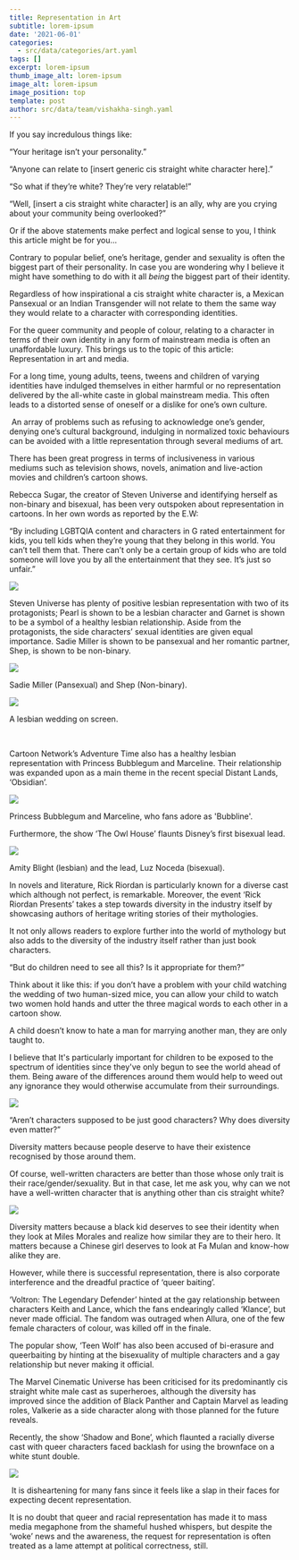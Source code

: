 ```yaml
---
title: Representation in Art
subtitle: lorem-ipsum
date: '2021-06-01'
categories:
  - src/data/categories/art.yaml
tags: []
excerpt: lorem-ipsum
thumb_image_alt: lorem-ipsum
image_alt: lorem-ipsum
image_position: top
template: post
author: src/data/team/vishakha-singh.yaml
---
```

If you say incredulous things like:

“Your heritage isn’t your personality.”

“Anyone can relate to \[insert generic cis straight white character here].”

“So what if they’re white? They’re very relatable!” 

“Well, \[insert a cis straight white character] is an ally, why are you crying about your community being overlooked?” 

Or if the above statements make perfect and logical sense to you, I think this article might be for you...

Contrary to popular belief, one’s heritage, gender and sexuality is often the biggest part of their personality. In case you are wondering why I believe it might have something to do with it all *being* the biggest part of their identity.

Regardless of how inspirational a cis straight white character is, a Mexican Pansexual or an Indian Transgender will not relate to them the same way they would relate to a character with corresponding identities. 

For the queer community and people of colour, relating to a character in terms of their own identity in any form of mainstream media is often an unaffordable luxury. This brings us to the topic of this article: Representation in art and media. 

For a long time, young adults, teens, tweens and children of varying identities have indulged themselves in either harmful or no representation delivered by the all-white caste in global mainstream media. This often leads to a distorted sense of oneself or a dislike for one’s own culture. 

 An array of problems such as refusing to acknowledge one’s gender, denying one’s cultural background, indulging in normalized toxic behaviours can be avoided with a little representation through several mediums of art.

There has been great progress in terms of inclusiveness in various mediums such as television shows, novels, animation and live-action movies and children’s cartoon shows.

Rebecca Sugar, the creator of Steven Universe and identifying herself as non-binary and bisexual, has been very outspoken about representation in cartoons. In her own words as reported by the E.W:

“By including LGBTQIA content and characters in G rated entertainment for kids, you tell kids when they’re young that they belong in this world. You can’t tell them that. There can’t only be a certain group of kids who are told someone will love you by all the entertainment that they see. It’s just so unfair.”

![](https://lh5.googleusercontent.com/0s3ssOMPVrQ-ZUuBAq1NmWdlJNz1PcL6DxS2sDY-uDcZtmqav28pW3xXvR75pgasiXhGKxoJrZKb8zLRh-dPADGn6nGGzP3EVAuXejxi_OT0cV0GSJpGQ4s5dvaOGSYOSLCVNsi3)

Steven Universe has plenty of positive lesbian representation with two of its protagonists; Pearl is shown to be a lesbian character and Garnet is shown to be a symbol of a healthy lesbian relationship. Aside from the protagonists, the side characters’ sexual identities are given equal importance. Sadie Miller is shown to be pansexual and her romantic partner, Shep, is shown to be non-binary. 

![](https://lh4.googleusercontent.com/XXItAhgoGzobRCuY5EphoSgt4xhJ2KAvFo1LgBC-CAZu4eNXAJTWb6e-1CruYgeMA3vLvXNk0ZvYoeIESa1tqG-VXUXyct8AQMfsRxGeQ7TkluwhbRxZgmkUA4JfNxjenMRCztmz)

Sadie Miller (Pansexual) and Shep (Non-binary).

![](https://lh3.googleusercontent.com/EeUaDiOrMzKg6hQnuUZWHVUSzuQXHpS6z6RQ9FYSG3uECCQ0bK6GxFLWZvBMi00md9mAAeIv7WMnt2yQ9axmf2yYpCLbHQeFr0LJrQtCW9OcQ\_3m1EWSyaEVtVU9qQBkOt5VBmoj)

A lesbian wedding on screen.

   

Cartoon Network’s Adventure Time also has a healthy lesbian representation with Princess Bubblegum and Marceline. Their relationship was expanded upon as a main theme in the recent special Distant Lands, ‘Obsidian’. 

![](https://lh6.googleusercontent.com/egzlJKa0QOWrFyVb89kRw8hUWkYuhMibpPtADZcqaVFwaAc9TUL2CUcm3wJ5cDTpye4\_0B4Tv5N7I4mcFJQPLNN1HdwKkTkJhYCYUwX3F2F7-UEf2RUoxxxKNaisiIRiwIDrJUGi)

Princess Bubblegum and Marceline, who fans adore as 'Bubbline'.

Furthermore, the show ‘The Owl House’ flaunts Disney’s first bisexual lead. 

![](https://lh6.googleusercontent.com/An39OV3023ue8p7O_Weht-FWPPdcNVSs8PcgxrKC1dLdEwcEw69RzRFSjCHKOp8QWjHmgh448p5s_Gz_VydOuA-E83\_BMH6r_dlV5-aAYJJYIyLBiEsK-RVwnVYv4\_XCkZzSXFfe)

Amity Blight (lesbian) and the lead, Luz Noceda (bisexual).

In novels and literature, Rick Riordan is particularly known for a diverse cast which although not perfect, is remarkable. Moreover, the event ‘Rick Riordan Presents’ takes a step towards diversity in the industry itself by showcasing authors of heritage writing stories of their mythologies. 

It not only allows readers to explore further into the world of mythology but also adds to the diversity of the industry itself rather than just book characters. 

“But do children need to see all this? Is it appropriate for them?”

Think about it like this: if you don’t have a problem with your child watching the wedding of two human-sized mice, you can allow your child to watch two women hold hands and utter the three magical words to each other in a cartoon show.

A child doesn’t know to hate a man for marrying another man, they are only taught to. 

I believe that It's particularly important for children to be exposed to the spectrum of identities since they've only begun to see the world ahead of them. Being aware of the differences around them would help to weed out any ignorance they would otherwise accumulate from their surroundings. 

![](https://lh6.googleusercontent.com/1X7DYi2nZGucUyKwPliacU6x3HZvTTAnuIMnhbaxD7LAEt-YeIuGwjp00wIvlvNMD6r9w8dznwJYn1PxHw2yKxvpTqhxHOP0qAkQrafoUCEADV5axZ_Dqr0NWNT8fDXNVfUoBeCz)

“Aren’t characters supposed to be just good characters? Why does diversity even matter?” 

Diversity matters because people deserve to have their existence recognised by those around them. 

Of course, well-written characters are better than those whose only trait is their race/gender/sexuality. But in that case, let me ask you, why can we not have a well-written character that is anything other than cis straight white?

![](https://lh4.googleusercontent.com/lKo3CZwxX27b65NAPE8KmWLBTjrAHcwnRImDo69Qkrw3gAwWF6LwHTnqTxLaVRhgglAUIu3-DGLEKloBPi7d4iz_oHFGcfZsWUytSu7R-TSTnACW-zEPHvFEAUYvlDfBWo4yAcX6)

Diversity matters because a black kid deserves to see their identity when they look at Miles Morales and realize how similar they are to their hero. It matters because a Chinese girl deserves to look at Fa Mulan and know-how alike they are. 

However, while there is successful representation, there is also corporate interference and the dreadful practice of ‘queer baiting’. 

‘Voltron: The Legendary Defender’ hinted at the gay relationship between characters Keith and Lance, which the fans endearingly called ‘Klance’, but never made official. The fandom was outraged when Allura, one of the few female characters of colour, was killed off in the finale. 

The popular show, ‘Teen Wolf’ has also been accused of bi-erasure and queerbaiting by hinting at the bisexuality of multiple characters and a gay relationship but never making it official. 

The Marvel Cinematic Universe has been criticised for its predominantly cis straight white male cast as superheroes, although the diversity has improved since the addition of Black Panther and Captain Marvel as leading roles, Valkerie as a side character along with those planned for the future reveals. 

Recently, the show ‘Shadow and Bone’, which flaunted a racially diverse cast with queer characters faced backlash for using the brownface on a white stunt double.

![](https://lh3.googleusercontent.com/gGXO0xSylR7Hab5nMuv4QqH0uicar2uwjWOueZTVjQbJj1TVU6i2gdh5b9XBdkipDwP4vDOFaMPVvPoNfGEeyRbhOx0eUIeKdfY-CYpno853DaybjtLjJD5PyjDALS12uRM5gQ-J)

 It is disheartening for many fans since it feels like a slap in their faces for expecting decent representation. 

It is no doubt that queer and racial representation has made it to mass media megaphone from the shameful hushed whispers, but despite the ‘woke’ news and the awareness, the request for representation is often treated as a lame attempt at political correctness, still.
